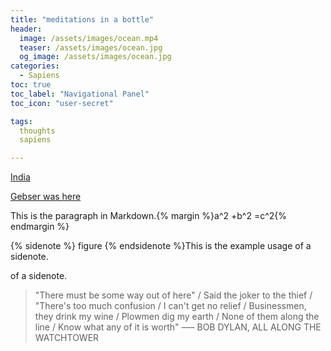 ```yaml
---
title: "meditations in a bottle"
header:
  image: /assets/images/ocean.mp4
  teaser: /assets/images/ocean.jpg
  og_image: /assets/images/ocean.jpg
categories:
  - Sapiens
toc: true
toc_label: "Navigational Panel"
toc_icon: "user-secret"

tags:
  thoughts
  sapiens

---
```


<a href="#" data-wiki-lang="en" data-wiki-title="Subash_Chandra_Bose">India</a>

[Gebser was here](https://en.wikipedia.org/wiki/Jean_Gebser "Gebser")

This is the paragraph in Markdown.{% margin %}a^2 +b^2 =c^2{% endmargin %}


{% sidenote %}
figure
{% endsidenote %}This is the example usage of a sidenote.


of a sidenote.


> "There must be some way out of here" / Said the joker to the thief / "There's too much confusion / I can't get no relief / Businessmen, they drink my wine / Plowmen dig my earth / None of them along the line / Know what any of it is worth"
––– BOB DYLAN, ALL ALONG THE WATCHTOWER
